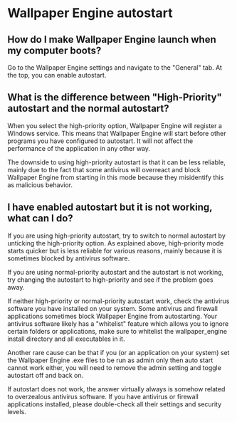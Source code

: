 # Wallpaper Engine autostart

## How do I make Wallpaper Engine launch when my computer boots?

Go to the Wallpaper Engine settings and navigate to the "General" tab. At the top, you can enable autostart.

## What is the difference between "High-Priority" autostart and the normal autostart?

When you select the high-priority option, Wallpaper Engine will register a Windows service. This means that Wallpaper Engine will start before other programs you have configured to autostart. It will not affect the performance of the application in any other way.

The downside to using high-priority autostart is that it can be less reliable, mainly due to the fact that some antivirus will overreact and block Wallpaper Engine from starting in this mode because they misidentify this as malicious behavior.

## I have enabled autostart but it is not working, what can I do?

If you are using high-priority autostart, try to switch to normal autostart by unticking the high-priority option. As explained above, high-priority mode starts quicker but is less reliable for various reasons, mainly because it is sometimes blocked by antivirus software.

If you are using normal-priority autostart and the autostart is not working, try changing the autostart to high-priority and see if the problem goes away.

If neither high-priority or normal-priority autostart work, check the antivirus software you have installed on your system. Some antivirus and firewall applications sometimes block Wallpaper Engine from autostarting. Your antivirus software likely has a "whitelist" feature which allows you to ignore certain folders or applications, make sure to whitelist the wallpaper_engine install directory and all executables in it.

Another rare cause can be that if you (or an application on your system) set the Wallpaper Engine .exe files to be run as admin only then auto start cannot work either, you will need to remove the admin setting and toggle autostart off and back on.

If autostart does not work, the answer virtually always is somehow related to overzealous antivirus software. If you have antivirus or firewall applications installed, please double-check all their settings and security levels. 